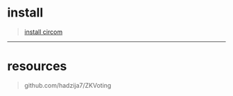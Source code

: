 # install

> [install circom](https://docs.circom.io/getting-started/installation/)

-----

# resources

> github.com/hadzija7/ZKVoting